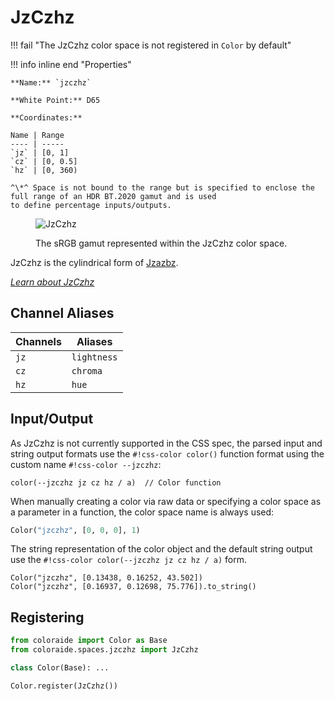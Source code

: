 # JzCzhz

!!! fail "The JzCzhz color space is not registered in `Color` by default"

<div class="info-container" markdown>
!!! info inline end "Properties"

    **Name:** `jzczhz`

    **White Point:** D65

    **Coordinates:**

    Name | Range
    ---- | -----
    `jz` | [0, 1]
    `cz` | [0, 0.5]
    `hz` | [0, 360)

    ^\*^ Space is not bound to the range but is specified to enclose the full range of an HDR BT.2020 gamut and is used
    to define percentage inputs/outputs.

<figure markdown>

![JzCzhz](../images/jzczhz-3d.png)

<figcaption markdown>
The sRGB gamut represented within the JzCzhz color space.
</figcaption>
</figure>

JzCzhz is the cylindrical form of [Jzazbz](./jzazbz.md).

_[Learn about JzCzhz](https://www.osapublishing.org/oe/fulltext.cfm?uri=oe-25-13-15131&id=368272)_
</div>

## Channel Aliases

Channels | Aliases
-------- | -------
`jz`     | `lightness`
`cz`     | `chroma`
`hz`     | `hue`

## Input/Output

As JzCzhz is not currently supported in the CSS spec, the parsed input and string output formats use the
`#!css-color color()` function format using the custom name `#!css-color --jzczhz`:

```css-color
color(--jzczhz jz cz hz / a)  // Color function
```

When manually creating a color via raw data or specifying a color space as a parameter in a function, the color
space name is always used:

```py
Color("jzczhz", [0, 0, 0], 1)
```

The string representation of the color object and the default string output use the
`#!css-color color(--jzczhz jz cz hz / a)` form.

```playground
Color("jzczhz", [0.13438, 0.16252, 43.502])
Color("jzczhz", [0.16937, 0.12698, 75.776]).to_string()
```

## Registering

```py
from coloraide import Color as Base
from coloraide.spaces.jzczhz import JzCzhz

class Color(Base): ...

Color.register(JzCzhz())
```
